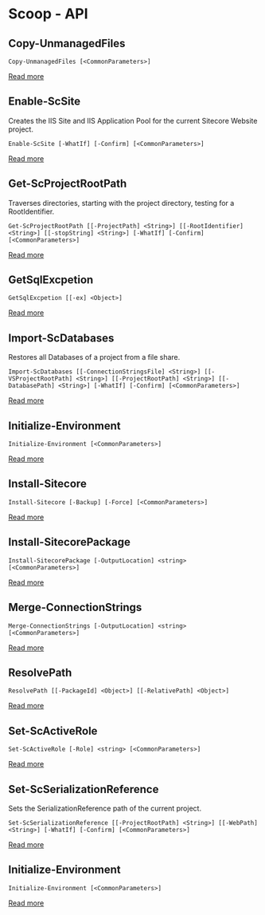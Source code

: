 # Scoop - API

##  Copy-UnmanagedFiles
    Copy-UnmanagedFiles [<CommonParameters>]


 [Read more](Copy-UnmanagedFiles.md)
##  Enable-ScSite
Creates the IIS Site and IIS Application Pool for the current Sitecore Website project.    
    
    Enable-ScSite [-WhatIf] [-Confirm] [<CommonParameters>]


 [Read more](Enable-ScSite.md)
##  Get-ScProjectRootPath
Traverses directories, starting with the project directory, testing for a RootIdentifier.    
    
    Get-ScProjectRootPath [[-ProjectPath] <String>] [[-RootIdentifier] <String>] [[-stopString] <String>] [-WhatIf] [-Confirm] [<CommonParameters>]


 [Read more](Get-ScProjectRootPath.md)
##  GetSqlExcpetion
    GetSqlExcpetion [[-ex] <Object>]


 [Read more](GetSqlExcpetion.md)
##  Import-ScDatabases
Restores all Databases of a project from a file share.    
    
    Import-ScDatabases [[-ConnectionStringsFile] <String>] [[-VSProjectRootPath] <String>] [[-ProjectRootPath] <String>] [[-DatabasePath] <String>] [-WhatIf] [-Confirm] [<CommonParameters>]


 [Read more](Import-ScDatabases.md)
##  Initialize-Environment
    Initialize-Environment [<CommonParameters>]


 [Read more](Initialize-Environment.md)
##  Install-Sitecore
    Install-Sitecore [-Backup] [-Force] [<CommonParameters>]


 [Read more](Install-Sitecore.md)
##  Install-SitecorePackage
    Install-SitecorePackage [-OutputLocation] <string> [<CommonParameters>]


 [Read more](Install-SitecorePackage.md)
##  Merge-ConnectionStrings
    Merge-ConnectionStrings [-OutputLocation] <string> [<CommonParameters>]


 [Read more](Merge-ConnectionStrings.md)
##  ResolvePath
    ResolvePath [[-PackageId] <Object>] [[-RelativePath] <Object>]


 [Read more](ResolvePath.md)
##  Set-ScActiveRole
    Set-ScActiveRole [-Role] <string> [<CommonParameters>]


 [Read more](Set-ScActiveRole.md)
##  Set-ScSerializationReference
Sets the SerializationReference path of the current project.    
    
    Set-ScSerializationReference [[-ProjectRootPath] <String>] [[-WebPath] <String>] [-WhatIf] [-Confirm] [<CommonParameters>]


 [Read more](Set-ScSerializationReference.md)
##  Initialize-Environment
    Initialize-Environment [<CommonParameters>]


 [Read more](Initialize-Environment.md)

